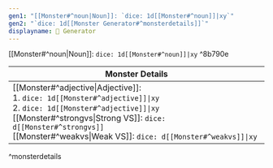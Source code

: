 ```yaml
---
gen1: "[[Monster#^noun|Noun]]: `dice: 1d[[Monster#^noun]]|xy`"
gen2: "`dice: 1d[[Monster Generator#^monsterdetails]]`"
displayname: 🐊 Generator
---
```


[[Monster#^noun|Noun]]: `dice: 1d[[Monster#^noun]]|xy` ^8b790e

| Monster Details |
| ---- |
| [[Monster#^adjective\|Adjective]]:<br>1. `dice: 1d[[Monster#^adjective]]\|xy`<br>2. `dice: 1d[[Monster#^adjective]]\|xy`<br>[[Monster#^strongvs\|Strong VS]]: `dice: d[[Monster#^strongvs]]`<br>[[Monster#^weakvs\|Weak VS]]: `dice: d[[Monster#^weakvs]]\|xy` |
^monsterdetails
